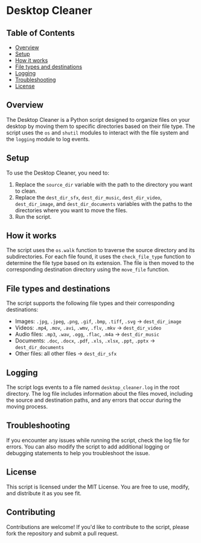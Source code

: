 Desktop Cleaner 
================

Table of Contents 
--------------------

* [Overview](#overview)
* [Setup](#setup)
* [How it works](#how-it-works)
* [File types and destinations](#file-types-and-destinations)
* [Logging](#logging)
* [Troubleshooting](#troubleshooting)
* [License](#license)

Overview 
----------

The Desktop Cleaner is a Python script designed to organize files on your desktop by moving them to specific directories based on their file type. The script uses the `os` and `shutil` modules to interact with the file system and the `logging` module to log events.

Setup 
--------

To use the Desktop Cleaner, you need to:

1. Replace the `source_dir` variable with the path to the directory you want to clean.
2. Replace the `dest_dir_sfx`, `dest_dir_music`, `dest_dir_video`, `dest_dir_image`, and `dest_dir_documents` variables with the paths to the directories where you want to move the files.
3. Run the script.

How it works 
--------------

The script uses the `os.walk` function to traverse the source directory and its subdirectories. For each file found, it uses the `check_file_type` function to determine the file type based on its extension. The file is then moved to the corresponding destination directory using the `move_file` function.

File types and destinations 
-----------------------------

The script supports the following file types and their corresponding destinations:

* Images: `.jpg`, `.jpeg`, `.png`, `.gif`, `.bmp`, `.tiff`, `.svg` -> `dest_dir_image`
* Videos: `.mp4`, `.mov`, `.avi`, `.wmv`, `.flv`, `.mkv` -> `dest_dir_video`
* Audio files: `.mp3`, `.wav`, `.ogg`, `.flac`, `.m4a` -> `dest_dir_music`
* Documents: `.doc`, `.docx`, `.pdf`, `.xls`, `.xlsx`, `.ppt`, `.pptx` -> `dest_dir_documents`
* Other files: all other files -> `dest_dir_sfx`

Logging 
---------

The script logs events to a file named `desktop_cleaner.log` in the root directory. The log file includes information about the files moved, including the source and destination paths, and any errors that occur during the moving process.

Troubleshooting 
-------------------

If you encounter any issues while running the script, check the log file for errors. You can also modify the script to add additional logging or debugging statements to help you troubleshoot the issue.

License 
---------

This script is licensed under the MIT License. You are free to use, modify, and distribute it as you see fit.

Contributing 
--------------

Contributions are welcome! If you'd like to contribute to the script, please fork the repository and submit a pull request.
